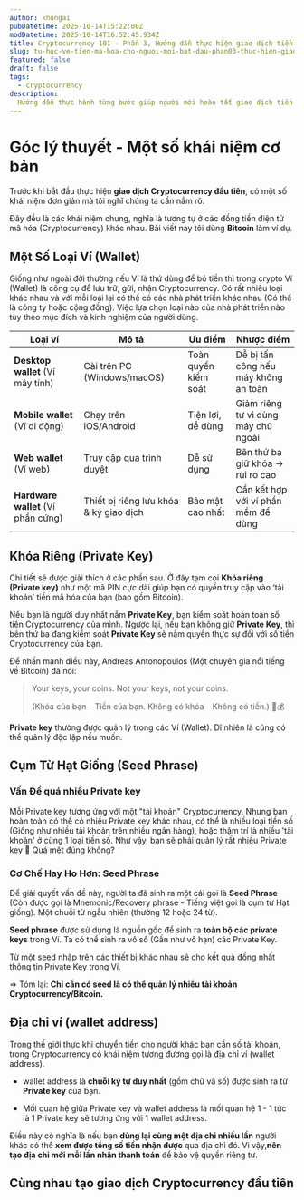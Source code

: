 ```yaml
---
author: khongai
pubDatetime: 2025-10-14T15:22:00Z
modDatetime: 2025-10-14T16:52:45.934Z
title: Cryptocurrency 101 - Phần 3, Hướng dẫn thực hiện giao dịch tiền điện tử mã hóa đầu tiên
slug: tu-hoc-ve-tien-ma-hoa-cho-nguoi-moi-bat-dau-phan03-thuc-hien-giao-dich-tien-dien-tu-ma-hoa-dau-tien
featured: false
draft: false
tags:
  - cryptocurrency
description:
  Hướng dẫn thực hành từng bước giúp người mới hoàn tất giao dịch tiền điện tử mã hóa (cryptocurrency) đầu tiên, từ cài đặt ví, sao lưu seed, tạo địa chỉ nhận đến gửi giao dịch thử.
---
```


# Góc lý thuyết - Một số khái niệm cơ bản

Trước khi bắt đầu thực hiện **giao dịch Cryptocurrency đầu tiên**, có một số khái niệm đơn giản mà tôi nghĩ chúng ta cần nắm rõ. 

Đây đều là các khái niệm chung, nghĩa là tương tự ở các đồng tiền điện tử mã hóa (Cryptocurrency) khác nhau. Bài viết này tôi dùng **Bitcoin** làm ví dụ.

## Một Số Loại Ví (Wallet)

Giống như ngoài đời thường nếu Ví là thứ dùng để bỏ tiền thì trong crypto Ví (Wallet) là công cụ để lưu trữ, gửi, nhận Cryptocurrency. Có rất nhiều loại khác nhau và với mỗi loại lại có thể có các nhà phát triển khác nhau (Có thể là công ty hoặc cộng đồng). Việc lựa chọn loại nào của nhà phát triển nào tùy theo mục đích và kinh nghiệm của người dùng.

| Loại ví | Mô tả | Ưu điểm | Nhược điểm |
| --- | --- | --- | --- |
| **Desktop wallet** (Ví máy tính) | Cài trên PC (Windows/macOS) | Toàn quyền kiểm soát | Dễ bị tấn công nếu máy không an toàn |
| **Mobile wallet** (Ví di động) | Chạy trên iOS/Android | Tiện lợi, dễ dùng | Giảm riêng tư vì dùng máy chủ ngoài |
| **Web wallet** (Ví web) | Truy cập qua trình duyệt | Dễ sử dụng | Bên thứ ba giữ khóa → rủi ro cao |
| **Hardware wallet** (Ví phần cứng) | Thiết bị riêng lưu khóa & ký giao dịch | Bảo mật cao nhất | Cần kết hợp với ví phần mềm để dùng |

## Khóa Riêng (Private Key)

Chi tiết sẽ được giải thích ở các phần sau. Ở đây tạm coi **Khóa riêng (Private key)** như một mã PIN cực dài giúp bạn có quyền truy cập vào ‘tài khoản’ tiền mã hóa của bạn (bao gồm Bitcoin).

Nếu bạn là người duy nhất nắm **Private Key**, bạn kiểm soát hoàn toàn số tiền Cryptocurrency của mình. Ngược lại, nếu bạn không giữ **Private Key**, thì bên thứ ba đang kiểm soát **Private Key** sẽ nắm quyền thực sự đối với số tiền Cryptocurrency của bạn.

Để nhấn mạnh điều này, Andreas Antonopoulos (Một chuyên gia nổi tiếng về Bitcoin) đã nói:

> Your keys, your coins. Not your keys, not your coins.
> 
> 
> (Khóa của bạn – Tiền của bạn. Không có khóa – Không có tiền.) 🔑💰
> 

**Private key** thường được quản lý trong các Ví (Wallet). Dĩ nhiên là cũng có thể quản lý độc lập nếu muốn.

## Cụm Từ Hạt Giống (Seed Phrase)

### Vấn Đề quá nhiều Private key

Mỗi Private key tương ứng với một "tài khoản" Cryptocurrency. Nhưng bạn hoàn toàn có thể có nhiều Private key khác nhau, có thể là nhiều loại tiền số (Giống như nhiều tài khoản trên nhiều ngân hàng), hoặc thậm trí là nhiều 'tài khoản' ở cùng 1 loại tiền số. Như vậy, bạn sẽ phải quản lý rất nhiều Private key 🤯 Quá mệt đúng không?

### Cơ Chế Hay Ho Hơn: Seed Phrase

Để giải quyết vấn đề này, người ta đã sinh ra một cái gọi là **Seed Phrase**  (Còn được gọi là Mnemonic/Recovery phrase - Tiếng việt gọi là cụm từ Hạt giống). Một chuỗi từ ngẫu nhiên (thường 12 hoặc 24 từ).

**Seed phrase** được sử dụng là nguồn gốc để sinh ra **toàn bộ các private keys** trong Ví. Ta có thể sinh ra vô số (Gần như vô hạn) các Private Key.

Từ một seed nhập trên các thiết bị khác nhau sẽ cho kết quả đồng nhất thông tin Private Key trong Ví. 

⇒ Tóm lại: **Chỉ cần có seed là có thể quản lý nhiều tài khoản Cryptocurrency/Bitcoin.**

## Địa chỉ ví (wallet address)

Trong thế giới thực khi chuyển tiền cho người khác bạn cần số tài khoản, trong Cryptocurrency có khái niệm tương đương gọi là địa chỉ ví (wallet address).

- wallet address là **chuỗi ký tự duy nhất** (gồm chữ và số) được sinh ra từ **Private key** của bạn.

- Mối quan hệ giữa Private key và wallet address là mối quan hệ 1 - 1 tức là 1 Private key sẽ tương ứng với 1 wallet address. 

Điều này có nghĩa là nếu bạn **dùng lại cùng một địa chỉ nhiều lần** người khác có thể **xem được tổng số tiền nhận được** qua địa chỉ đó. Vì vậy,**nên tạo địa chỉ mới mỗi lần nhận thanh toán** để bảo vệ quyền riêng tư.

## Cùng nhau tạo giao dịch Cryptocurrency đầu tiên